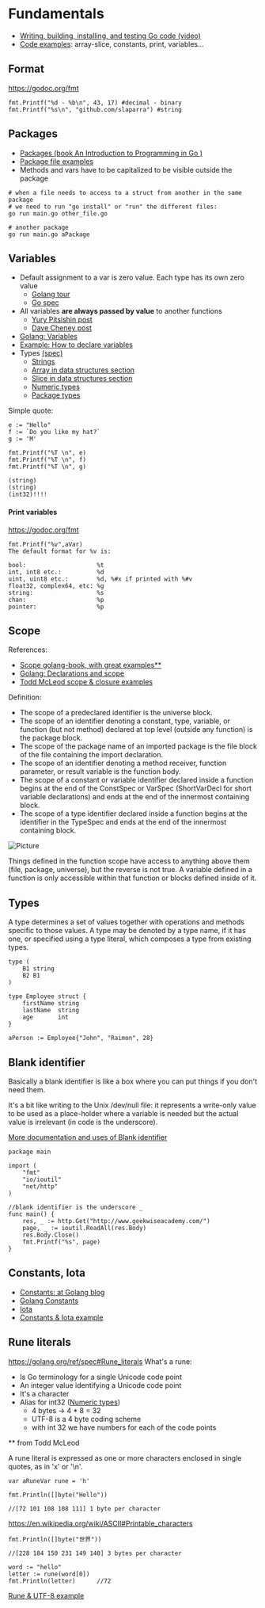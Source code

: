 # Fundamentals

- [Writing, building, installing, and testing Go code (video)](https://www.youtube.com/watch?v=XCsL89YtqCs)
- [Code examples](../src/01-fundamentals): array-slice, constants, print, variables...

## Format
https://godoc.org/fmt
```
fmt.Printf("%d - %b\n", 43, 17) #decimal - binary
fmt.Printf("%s\n", "github.com/slaparra") #string
```


## Packages
- [Packages (book An Introduction to Programming in Go )](https://www.golang-book.com/books/intro/11)
- [Package file examples](../src/02-package)
- Methods and vars have to be capitalized to be visible outside the package


```
# when a file needs to access to a struct from another in the same package 
# we need to run "go install" or "run" the different files:
go run main.go other_file.go

# another package
go run main.go aPackage
```

## Variables

- Default assignment to a var is zero value. Each type has its own zero value
    - [Golang tour](https://tour.golang.org/basics/12)
    - [Go spec](https://golang.org/ref/spec#The_zero_value)
- All variables **are always passed by value** to another functions
    - [Yury Pitsishin post](http://goinbigdata.com/golang-pass-by-pointer-vs-pass-by-value/)
    - [Dave Cheney post](https://dave.cheney.net/2017/04/29/there-is-no-pass-by-reference-in-go)
- [Golang: Variables](https://golang.org/ref/spec#Variables)
- [Example: How to declare variables](../src/01-fundamentals/variables2.go)
- Types [(spec)](https://golang.org/ref/spec#Types)
    - [Strings](https://blog.golang.org/strings)
    - [Array in data structures section](06-data-structures.md)       
    - [Slice in data structures section](06-data-structures.md)
    - [Numeric types](https://golang.org/ref/spec#Numeric_types)
    - [Package types](https://golang.org/pkg/go/types/)  
    
Simple quote:
```
e := "Hello"
f := `Do you like my hat?`
g := 'M'

fmt.Printf("%T \n", e)
fmt.Printf("%T \n", f)
fmt.Printf("%T \n", g)

(string)
(string)
(int32)!!!!
```

#### Print variables
https://godoc.org/fmt  

```
fmt.Printf("%v",aVar)  
The default format for %v is:

bool:                    %t
int, int8 etc.:          %d
uint, uint8 etc.:        %d, %#x if printed with %#v
float32, complex64, etc: %g
string:                  %s
chan:                    %p
pointer:                 %p
``` 

## Scope

References:
- [Scope golang-book, with great examples**](https://www.golang-book.com/books/web/01-02#scope)
- [Golang: Declarations and scope](https://golang.org/ref/spec#Declarations_and_scope)
- [Todd McLeod scope & closure examples](../src/03-block-scope)

Definition:
- The scope of a predeclared identifier is the universe block.
- The scope of an identifier denoting a constant, type, variable, or function (but not method) declared at top level (outside any function) is the package block.
- The scope of the package name of an imported package is the file block of the file containing the import declaration.
- The scope of an identifier denoting a method receiver, function parameter, or result variable is the function body.
- The scope of a constant or variable identifier declared inside a function begins at the end of the ConstSpec or VarSpec (ShortVarDecl for short variable declarations) and ends at the end of the innermost containing block.
- The scope of a type identifier declared inside a function begins at the identifier in the TypeSpec and ends at the end of the innermost containing block.

![Picture](https://www.golang-book.com/public/img/web/scopes.0.png)  

Things defined in the function scope have access to anything above them (file, package, universe), but the reverse is not true. A variable defined in a function is only accessible within that function or blocks defined inside of it.

## Types

A type determines a set of values together with operations and methods specific to those values. A type may be denoted by a type name, if it has one, or specified using a type literal, which composes a type from existing types.

```
type (
	B1 string
	B2 B1
)

type Employee struct {  
    firstName string
    lastName  string
    age       int
}

aPerson := Employee{"John", "Raimon", 28}
```
## Blank identifier
Basically a blank identifier is like a box where you can put things if you don't need them.  

It's a bit like writing to the Unix /dev/null file: it represents a write-only value to be used as a place-holder where a variable is needed but the actual value is irrelevant (in code is the underscore).

[More documentation and uses of Blank identifier](https://golang.org/doc/effective_go.html#blank)

```
package main

import (
	"fmt"
	"io/ioutil"
	"net/http"
)

//blank identifier is the underscore _
func main() {
	res, _ := http.Get("http://www.geekwiseacademy.com/")
	page, _ := ioutil.ReadAll(res.Body)
	res.Body.Close()
	fmt.Printf("%s", page)
}
```

## Constants, Iota
- [Constants: at Golang blog](https://blog.golang.org/constants)
- [Golang Constants](https://golang.org/ref/spec#Constant_declarations)  
- [Iota](https://golang.org/ref/spec#Iota) 
- [Constants & Iota example](../src/01-fundamentals/constants.go)

## Rune literals
https://golang.org/ref/spec#Rune_literals
What's a rune: 
- Is Go terminology for a single Unicode code point
- An integer value identifying a Unicode code point
- It's a character
- Alias for int32 ([Numeric types](https://golang.org/ref/spec#Numeric_types))
    - 4 bytes -> 4 * 8 = 32
    - UTF-8 is a 4 byte coding scheme
    - with int 32 we have numbers for each of the code points
    
** from Todd McLeod
    
A rune literal is expressed as one or more characters enclosed in single quotes, as in 'x' or '\n'.

```
var aRuneVar rune = 'h'
```

```
fmt.Println([]byte("Hello"))

//[72 101 108 108 111] 1 byte per character
```
https://en.wikipedia.org/wiki/ASCII#Printable_characters

```
fmt.Println([]byte("世界"))

//[228 184 150 231 149 140] 3 bytes per character
```

```
word := "hello"
letter := rune(word[0])
fmt.Println(letter)      //72
```
[Rune & UTF-8 example](../src/01-fundamentals/rune.go)
